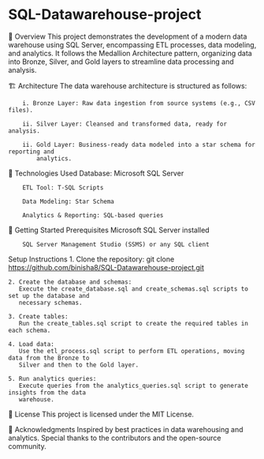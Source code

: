 # SQL-Datawarehouse-project
📖 Overview
This project demonstrates the development of a modern data warehouse using SQL Server, encompassing ETL processes, data modeling, and analytics. It follows the Medallion Architecture pattern, organizing data into Bronze, Silver, and Gold layers to streamline data processing and analysis.

🏗️ Architecture
The data warehouse architecture is structured as follows:

        i. Bronze Layer: Raw data ingestion from source systems (e.g., CSV files).
        
        ii. Silver Layer: Cleansed and transformed data, ready for analysis.
        
        ii. Gold Layer: Business-ready data modeled into a star schema for reporting and 
            analytics.

🔧 Technologies Used
        Database: Microsoft SQL Server
        
        ETL Tool: T-SQL Scripts
        
        Data Modeling: Star Schema

        Analytics & Reporting: SQL-based queries

🚀 Getting Started
Prerequisites
        Microsoft SQL Server installed
        
        SQL Server Management Studio (SSMS) or any SQL client

Setup Instructions
    1. Clone the repository:
       git clone https://github.com/binisha8/SQL-Datawarehouse-project.git
       
    2. Create the database and schemas:
       Execute the create_database.sql and create_schemas.sql scripts to set up the database and 
       necessary schemas.
       
    3. Create tables:
       Run the create_tables.sql script to create the required tables in each schema.
    
    4. Load data:
       Use the etl_process.sql script to perform ETL operations, moving data from the Bronze to 
       Silver and then to the Gold layer.
    
    5. Run analytics queries:
       Execute queries from the analytics_queries.sql script to generate insights from the data 
       warehouse.

📝 License
This project is licensed under the MIT License.

🙌 Acknowledgments
Inspired by best practices in data warehousing and analytics. Special thanks to the contributors and the open-source community.
